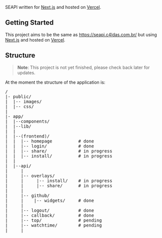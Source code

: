 SEAPI written for [Next.js](https://nextjs.org) and hosted on [Vercel](https://vercel.com).

<h2>Getting Started</h2>

This project aims to be the same as https://seapi.c4ldas.com.br/ but using [Next.js](https://nextjs.org) and hosted on [Vercel](https://vercel.com).

<h2>Structure</h2>

> **Note**: This project is not yet finished, please check back later for updates.

At the moment the structure of the application is:

<pre>
/
|- public/
|  |-- images/
|  |-- css/
|
|- app/
|  |--components/
|  |--lib/
|  |
|  |--(frontend)/
|  |  |-- homepage          # done
|  |  |-- login/            # done
|  |  |-- share/            # in progress
|  |  |-- install/          # in progress
|  |  
|  |--api/
|     | 
|     |-- overlays/
|     |     |-- install/    # in progress
|     |     |-- share/      # in progress
|     |
|     |-- github/
|     |    |-- widgets/     # done
|     |
|     |-- logout/           # done
|     |-- callback/         # done
|     |-- top/              # pending
|     |-- watchtime/        # pending
|     |

</pre>
